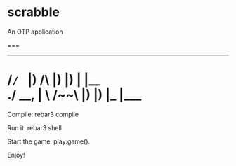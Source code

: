 scrabble
=====

An OTP application

===
 __   __   __        __   __        ___ 
/__` /  ` |__)  /\  |__) |__) |    |__  
.__/ \__, |  \ /~~\ |__) |__) |___ |___ 
===
Compile:
rebar3 compile 

Run it:
rebar3 shell

Start the game:
play:game().

Enjoy!
